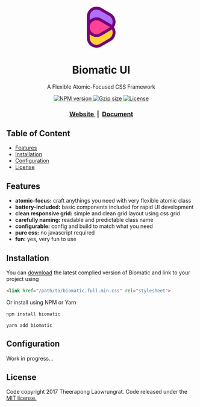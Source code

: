 <p align="center">
  <a href="https://biomatic-ui.com">
  	<img width=15% src="https://raw.githubusercontent.com/BioMaRu/biomatic/readme-resource/readme-images/logo.png">
  </a>
</p>

<h1 align="center">Biomatic UI</h1>
<p align="center">A Flexible Atomic-Focused CSS Framework</p>

<div align="center">
  
  <a href="https://npmjs.org/package/biomatic">
    <img src="https://img.shields.io/npm/v/biomatic.svg?style=flat-square"
      alt="NPM version" />
  </a>
  <a href="#">
    <img src="https://img.shields.io/badge/gzip size-34.7kb-brightgreen.svg?style=flat-square"
      alt="Gzip size" />
  </a>
  <a href="https://github.com/BioMaRu/biomatic/blob/master/LICENSE">
    <img src="https://img.shields.io/badge/license-MIT-blue.svg?style=flat-square"
      alt="License" />
  </a>
</div>

<div align="center">
  <h3>
    <a href="https://biomatic-ui.com">
      Website
    </a>
    <span> &nbsp;|&nbsp; </span>
    <a href="https://biomatic-ui.com/document/introduction">
      Document
    </a>
  </h3>
</div>

## Table of Content
- [Features](#features)
- [Installation](#installation)
- [Configuration](#configuration)
- [License](#license)

## Features
- __atomic-focus:__ craft anythings you need with very flexible atomic class
- __battery-included:__ basic components included for rapid UI development
- __clean responsive grid:__ simple and clean grid layout using css grid
- __carefully naming:__ readable and predictable class name
- __configurable:__ config and build to match what you need 
- __pure css:__ no javascript required
- __fun:__ yes, very fun to use

## Installation
You can [download](https://github.com/BioMaRu/biomatic/releases/download/v0.1.2/biomatic.full.min.css.zip) the latest complied version of Biomatic and link to your project using
```html
<link href="/path/to/biomatic.full.min.css" rel="stylesheet">
```

Or install using NPM or Yarn
```shell
npm install biomatic
```

```shell
yarn add biomatic
```

## Configuration
Work in progress...

## License
Code copyright 2017 Theerapong Laowrungrat. Code released under the <a href="https://github.com/BioMaRu/biomatic/blob/master/LICENSE">MIT license.</a>
